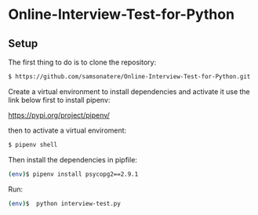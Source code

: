# Online-Interview-Test-for-Python
## Setup

The first thing to do is to clone the repository:

```sh
$ https://github.com/samsonatere/Online-Interview-Test-for-Python.git
```

Create a virtual environment to install dependencies and activate it use the link below first to install pipenv:

https://pypi.org/project/pipenv/

then to activate a virtual enviroment:

```sh
$ pipenv shell
```

Then install the dependencies in pipfile:

```sh
(env)$ pipenv install psycopg2==2.9.1
```

Run:

```sh
(env)$  python interview-test.py 
```